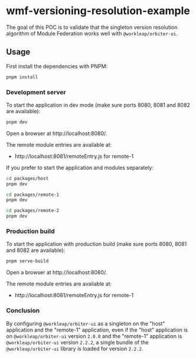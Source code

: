 # wmf-versioning-resolution-example

The goal of this POC is to validate that the singleton version resolution algorithm of Module Federation works well with `@workleap/orbiter-ui`.

## Usage

First install the dependencies with PNPM:

```bash
pnpm install
```

### Development server

To start the application in dev mode (make sure ports 8080, 8081 and 8082 are available):

```bash
pnpm dev
```

Open a browser at http://localhost:8080/.

The remote module entries are available at:
- http://localhost:8081/remoteEntry.js for remote-1

If you prefer to start the application and modules separately:

```bash
cd packages/host
pnpm dev
```

```bash
cd packages/remote-1
pnpm dev
```

```bash
cd packages/remote-2
pnpm dev
```

### Production build

To start the application with production build (make sure ports 8080, 8081 and 8082 are available):

```bash
pnpm serve-build
```

Open a browser at http://localhost:8080/.

The remote module entries are available at:
- http://localhost:8081/remoteEntry.js for remote-1

### Conclusion

By configuring `@workleap/orbiter-ui` as a singleton on the "host" application and the "remote-1" application, even if the "host" application is on `@workleap/orbiter-ui` version `2.0.0` and the "remote-1" application is `@workleap/orbiter-ui` version `2.2.2`, a single bundle of the `@workleap/orbiter-ui` library is loaded for version `2.2.2`.